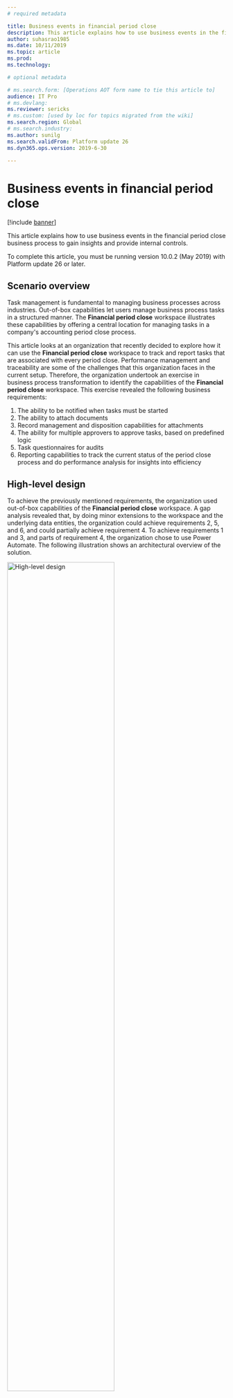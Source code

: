 ```yaml
---
# required metadata

title: Business events in financial period close
description: This article explains how to use business events in the financial period close business process to gain insights and provide internal controls.
author: suhasrao1985
ms.date: 10/11/2019
ms.topic: article
ms.prod: 
ms.technology: 

# optional metadata

# ms.search.form: [Operations AOT form name to tie this article to]
audience: IT Pro
# ms.devlang: 
ms.reviewer: sericks
# ms.custom: [used by loc for topics migrated from the wiki]
ms.search.region: Global 
# ms.search.industry: 
ms.author: sunilg
ms.search.validFrom: Platform update 26
ms.dyn365.ops.version: 2019-6-30 

---
```


# Business events in financial period close
[!include [banner](../../includes/banner.md)]

This article explains how to use business events in the financial period close business process to gain insights and provide internal controls.

To complete this article, you must be running version 10.0.2 (May 2019) with Platform update 26 or later.

## Scenario overview

Task management is fundamental to managing business processes across industries. Out-of-box capabilities let users manage business process tasks in a structured manner. The **Financial period close** workspace illustrates these capabilities by offering a central location for managing tasks in a company's accounting period close process.

This article looks at an organization that recently decided to explore how it can use the **Financial period close** workspace to track and report tasks that are associated with every period close. Performance management and traceability are some of the challenges that this organization faces in the current setup. Therefore, the organization undertook an exercise in business process transformation to identify the capabilities of the **Financial period close** workspace. This exercise revealed the following business requirements:

1. The ability to be notified when tasks must be started
2. The ability to attach documents
3. Record management and disposition capabilities for attachments
4. The ability for multiple approvers to approve tasks, based on predefined logic
5. Task questionnaires for audits
6. Reporting capabilities to track the current status of the period close process and do performance analysis for insights into efficiency

## High-level design

To achieve the previously mentioned requirements, the organization used out-of-box capabilities of the **Financial period close** workspace. A gap analysis revealed that, by doing minor extensions to the workspace and the underlying data entities, the organization could achieve requirements 2, 5, and 6, and could partially achieve requirement 4. To achieve requirements 1 and 3, and parts of requirement 4, the organization chose to use Power Automate. The following illustration shows an architectural overview of the solution.

<img alt="High-level design" src="../../media/Image1.PNG" width="70%">

## Managing attachments by using Microsoft Power Automate and SharePoint Online

Accountants view their tasks in the **Financial period close** workspace and start to work on them. Attachments are added to the task by using a SharePoint Online document type. SharePoint triggers in Microsoft Power Automate are used to trigger the Power Automate that is shown in the following illustration. This Power Automate updates the SharePoint metadata with metadata from the task in the **Financial period close** workspace. SharePoint columns were created for this purpose in the document library. A separate attachment data entity was created to hold the attachment metadata for every attachment that is added to the **Financial period close** workspace. Fields from the custom entity were mapped to the SharePoint Online columns in the Power Automate. When documents that use the specified document type are created in the predefined SharePoint Online library, Power Automate is triggered, obtains the metadata from the custom data entity, and updates the document's metadata columns in SharePoint Online.

<img alt="Power Automate for managing attachments" src="../../media/Image2.png" width="70%">

## Enabling internal controls by using business events and Power Automate

As accountants complete their tasks, and the tasks become ready for review, the value of the **Review status** custom field is updated to **Ready for review**. The Power Automate gets triggered by the **When the change-based alert is triggered** business event when this update is made. The payload of this business event contains the task name and the area name. The Power Automate uses the combination of the task name and area name, together with the value of the **Review status** field, to route the task through an email-based workflow that is orchestrated by Power Automate. The Power Automate waits for approval, add new comments to the task log, and updates the task in the **Financial period close** workspace , based on both the outcome of the approval process and related metadata. Custom data entities were built in to query and update the **Financial period close** workspace by using Power Automate.

### Subscribing to the business event

The following example describes the general steps for subscribing to a change-based alert business event.

1. Add the connector trigger to the Power Automate app, and subscribe to the change-based alert business event.

    <img alt="Subscribing to the business event" src="../../media/Image3.png" width="70%">

2. Parse the business event payload.

    When the business event is triggered, it triggers Power Automate. This business event contains a payload. In this step, the payload is parsed, and the required variables are initialized.

    <img alt="Parsing the business event payload" src="../../media/Image4.PNG" width="70%">

3. Retrieve the task, based on the values from the payload.

    When the task is updated, the business event triggers Power Automate. At that point, after the payload has been parsed, you will know basic information about the task. In this step, the custom data entity is used to retrieve more information about the task.

    <img alt="Retrieving the task" src="../../media/Image5.png" width="70%">

4. Retrieve approvers from the Microsoft Excel file, based on the criteria.

    Next, you must determine the list of approvers, so that you can send the approval request in the appropriate manner. This list is a custom Excel file in a SharePoint Online library. In this step, you query the Excel file to get the list of approvers. You also get the links to the attachments for each task, so that you can send the attachments to the approvers.

    <img alt="Retrieving approvers" src="../../media/Image6.png" width="70%">

5. Prepare to send the request for approval.

    In this step, you prepare Power Automate to send the approval request by using all the information that was gathered and assembled in the previous step.

    <img alt="Preparing to send the request for approval, part 1" src="../../media/Image7.png" width="70%">

    <img alt="Preparing to send the request for approval, part 2" src="../../media/Image8.png" width="70%">

    <img alt="Preparing to send the request for approval, part 3" src="../../media/Image9.png" width="70%">

6. Start the approval process.

    In this step, the approval request is sent from Power Automate.

    <img alt="Starting the approval process" src="../../media/Image10.png" width="70%">

7. Process the approval action that is taken by approvers.

    After the approvers receive the approval request and take action, the Power Automate is notified, and additional processing is done.

    <img alt="Processing the approval action" src="../../media/Image11.png" width="70%">

8. Update the task with the approval outcome.

    Based on the outcome of the approval process, the task is updated with the result.

    <img alt="Updating the task, part 1" src="../../media/Image12.png" width="70%">

    <img alt="Updating the task, part 2" src="../../media/Image13.png" width="70%">

## Conclusion

For the business requirements of the organization that is described in this article, this solution involves minimal development and relies mostly on the **Financial period close** workspace, business events, SharePoint Online, and Power Automate to drive functionality. Development is restricted to the addition of fields to pages, the creation of custom data entities, and changes to page labels. Power Automate also provides greater flexibility in the approval process. Because the solution takes advantage of the various applications in the Microsoft 365 suite, internal users can use applications that they are already familiar with. Therefore, the amount of change management that is required is limited.

In conclusion, business events offer unique opportunities for extending functionality but also let you avoid extensive in-app customizations. Here are some things to consider before you start to use business events:

- Establish the security requirements of your solution. Business events honor role-based security. This behavior can be beneficial in some use cases.
- Business events functionality continues to get enhanced. Be on the lookout for new capabilities.

Business events and Power Automate offer great opportunities for implementing low-code or no-code extensions. The important thing is that you identify opportunities where this framework can help, but that you also understand some of the limitations.


[!INCLUDE[footer-include](../../../../includes/footer-banner.md)]